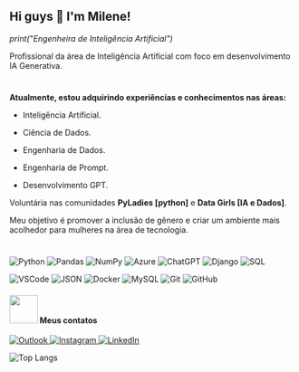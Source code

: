 ## Hi guys 👋 I'm Milene!

_print("Engenheira de Inteligência Artificial")_ <p>
Profissional da área de Inteligência Artificial com foco em desenvolvimento IA Generativa.

#

**Atualmente, estou adquirindo experiências e conhecimentos nas áreas:** <p>
- Inteligência Artificial. <p>
- Ciência de Dados. <p>
- Engenharia de Dados. <p>
- Engenharia de Prompt. <p>
- Desenvolvimento GPT. <p>

Voluntária nas comunidades **PyLadies [python]** e **Data Girls [IA e Dados]**.<p>
Meu objetivo é promover a inclusão de gênero e criar um ambiente mais acolhedor para mulheres na área de tecnologia.

 # 
 
![Python](https://img.shields.io/badge/-Python-black?style=flat-square&logo=Python)
![Pandas](https://img.shields.io/badge/pandas-black?style=flat-square&logo=pandas&logoColor=white)
![NumPy](https://img.shields.io/badge/numpy-black?style=flat-square&logo=numpy&logoColor=white)
![Azure](https://img.shields.io/badge/azure-black?style=flat-square&logo=microsoftazure&logoColor=white)
![ChatGPT](https://img.shields.io/badge/chatGPT-black?style=flat-square&logo=openai&logoColor=white)
![Django](https://img.shields.io/badge/-Django-000000?style=flat-square&logo=django)
![SQL](https://img.shields.io/badge/-SQL-000000?style=flat-square&logo=sql)<p>
![VSCode](https://img.shields.io/badge/-VSCode-000000?style=flat-square&logo=visual-studio-code)
![JSON](https://img.shields.io/badge/-JSON-000000?style=flat-square&logo=json)
![Docker](https://img.shields.io/badge/-Docker-black?style=flat-square&logo=docker)
![MySQL](https://img.shields.io/badge/-MySQL-000000?style=flat-square&logo=mysql)
![Git](https://img.shields.io/badge/-Git-black?style=flat-square&logo=git)
![GitHub](https://img.shields.io/badge/-GitHub-000000?style=flat-square&logo=github)<p>


#### <img src="https://media.giphy.com/media/VgCDAzcKvsR6OM0uWg/giphy.gif" width="50"> Meus contatos

<a href="mailto:milene_martins@outlook.com">
  <img alt="Outlook" src="https://img.shields.io/badge/-milene.martins@blueshift.com.br-000000?style=flat-square&logo=microsoft-outlook&logoColor=white">
<a href="https://www.instagram.com/techmi.martins/">
  <img alt="Instagram" src="https://img.shields.io/badge/-mimartins.ia-000000?style=flat-square&logo=instagram&logoColor=white">
<a href="https://www.linkedin.com/in/milene-almeida-cordeiro-martins/">
  <img alt="LinkedIn" src="https://img.shields.io/badge/-Milene Martins-000000?style=flat-square&logo=linkedin&logoColor=white">
</a> <p>
 
![Top Langs](https://github-readme-stats.vercel.app/api/top-langs/?username=milenemartins&layout=compact&theme=dark)
<!--![Milene GitHub stats](https://github-readme-stats.vercel.app/api?username=milenemartins&rank_icon=github&theme=dark)-->

